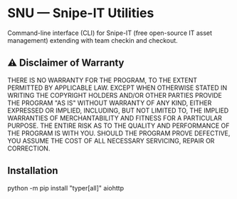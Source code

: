 # SNU — Snipe-IT Utilities

Command-line interface (CLI) for Snipe-IT (free open-source IT asset management) extending with team checkin and checkout.

## ⚠️ Disclaimer of Warranty

THERE IS NO WARRANTY FOR THE PROGRAM, TO THE EXTENT PERMITTED BY APPLICABLE LAW. EXCEPT WHEN OTHERWISE STATED IN WRITING THE COPYRIGHT HOLDERS AND/OR OTHER PARTIES PROVIDE THE PROGRAM "AS IS" WITHOUT WARRANTY OF ANY KIND, EITHER EXPRESSED OR IMPLIED, INCLUDING, BUT NOT LIMITED TO, THE IMPLIED WARRANTIES OF MERCHANTABILITY AND FITNESS FOR A PARTICULAR PURPOSE. THE ENTIRE RISK AS TO THE QUALITY AND PERFORMANCE OF THE PROGRAM IS WITH YOU. SHOULD THE PROGRAM PROVE DEFECTIVE, YOU ASSUME THE COST OF ALL NECESSARY SERVICING, REPAIR OR CORRECTION. 

## Installation

python -m pip install "typer[all]" aiohttp